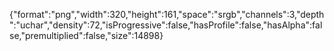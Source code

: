 {"format":"png","width":320,"height":161,"space":"srgb","channels":3,"depth":"uchar","density":72,"isProgressive":false,"hasProfile":false,"hasAlpha":false,"premultiplied":false,"size":14898}